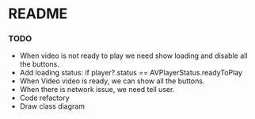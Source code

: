 #  README

### TODO

- When video is not ready to play we need show loading and disable all the buttons.
- Add loading status: if player?.status == AVPlayerStatus.readyToPlay
- When Video video is ready, we can show all the buttons.
- When there is network issue, we need tell user.
- Code refactory
- Draw class diagram

